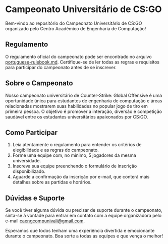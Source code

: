 # Campeonato Universitário de CS:GO

Bem-vindo ao repositório do Campeonato Universitário de CS:GO organizado pelo Centro Acadêmico de Engenharia de Computação!

## Regulamento

O regulamento oficial do campeonato pode ser encontrado no arquivo [portuguese-rulebook.md](portuguese-rulebook.md). Certifique-se de ler todas as regras e requisitos para participar do campeonato antes de se inscrever.

## Sobre o Campeonato

Nosso campeonato universitário de Counter-Strike: Global Offensive é uma oportunidade única para estudantes de engenharia de computação e áreas relacionadas mostrarem suas habilidades no popular jogo de tiro em primeira pessoa. O objetivo é promover a interação, diversão e competição saudável entre os estudantes universitários apaixonados por CS:GO.

## Como Participar

1. Leia atentamente o regulamento para entender os critérios de elegibilidade e as regras do campeonato.
2. Forme uma equipe com, no mínimo, 5 jogadores da mesma universidade.
3. Inscreva sua equipe preenchendo o formulário de inscrição disponíbilizado.
4. Aguarde a confirmação da inscrição por e-mail, que conterá mais detalhes sobre as partidas e horários.

## Dúvidas e Suporte

Se você tiver alguma dúvida ou precisar de suporte durante o campeonato, sinta-se à vontade para entrar em contato com a equipe organizadora pelo e-mail [caengcompunivali@gmail.com](mailto:caengcompunivali@gmail.com).

Esperamos que todos tenham uma experiência divertida e emocionante durante o campeonato. Boa sorte a todas as equipes e que vença o melhor!
